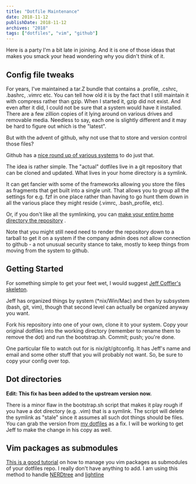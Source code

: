 ```yaml
---
title: "Dotfile Maintenance"
date: 2018-11-12
publishDate: 2018-11-12
archives: "2018"
tags: ["dotfiles", "vim", "github"]
---
```

Here is a party I'm a bit late in joining. And it is one of those ideas that makes you smack your head wondering why you didn't think of it.

## Config file tweaks

For years, I've maintained a tar.Z bundle that contains a .profile, .cshrc, .bashrc, .vimrc etc. You can tell how old it is by the fact that I still maintain it with compress rather than gzip. When I started it, gzip did not exist. And even after it did, I could not be sure that a system would have it installed. There are a few zillion copies of it lying around on various drives and removable media. Needless to say, each one is slightly different and it may be hard to figure out which is the "latest".

But with the advent of github, why not use that to store and version control those files?

Github has a [nice round up of various systems](https://dotfiles.github.io) to do just that.

The idea is rather simple. The "actual" dotfiles live in a git repository that can be cloned and updated. What lives in your home directory is a symlink.

It can get fancier with some of the frameworks allowing you store the files as fragments that get built into a single unit. That allows you to group all the settings for e.g. fzf in one place rather than having to go hunt them down in all the various place they might reside (.vimrc, .bash_profile, etc).

Or, if you don't like all the symlinking, you can [make your entire home directory the repository](https://developer.atlassian.com/blog/2016/02/best-way-to-store-dotfiles-git-bare-repo/) .

Note that you might still need need to render the repository down to a tarball to get it on a system if the company admin does not allow connection to github - a not unusual security stance to take, mostly to keep things from moving from the system to github.

## Getting Started

For something simple to get your feet wet, I would suggest [Jeff Coffler's skeleton](https://github.com/jeffaco/dotfiles).

Jeff has organized things by system (\*nix/Win/Mac) and then by subsystem (bash, git, vim), though that second level can actually be organized anyway you want.

Fork his repository into one of your own, clone it to your system. Copy your original dotfiles into the working directory (remember to rename them to remove the dot) and run the bootstrap.sh. Commit; push; you're done.

One particular file to watch out for is nix/git/gitconfig. It has Jeff's name and email and some other stuff that you will probably not want. So, be sure to copy your config over top.

## Dot directories

**Edit: This fix has been added to the upstream version now.**

There is a minor flaw in the bootstrap.sh script that makes it play rough if you have a dot directory (e.g. .vim) that is a symlink. The script will delete the symlink as "stale" since it assumes all such dot things should be files. You can grab the version from [my dotfiles](https://github.com/mhhollomon/dotfiles) as a fix. I will be working to get Jeff to make the change in his copy as well.

## Vim packages as submodules

[This is a good tutorial](https://shapeshed.com/vim-packages/) on how to manage you vim packages as submodules of your dotfiles repo. I really don't have anything to add. I am using this method to handle [NERDtree](https://github.com/scrooloose/nerdtree) and [lightline](https://github.com/itchyny/lightline.vim)


